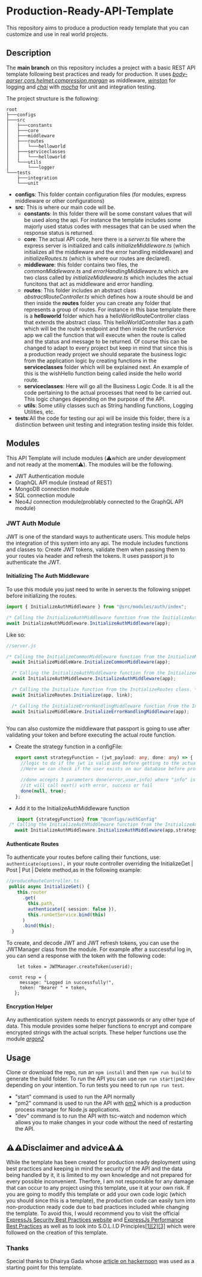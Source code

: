 # Production-Ready-API-Template

This repository aims to produce a production ready template that you can customize and use in real world projects.

## Description

The **main branch** on this repository includes a project with a basic REST API template following best practices and ready for production. It uses [_body-parser_](https://www.npmjs.com/package/body-parser),[_cors_](https://www.npmjs.com/package/cors),[_helmet_](https://www.npmjs.com/package/helmet),[_compression_](https://www.npmjs.com/package/compression),[_morgan_](https://www.npmjs.com/package/morgan) as middleware, [_winston_](https://www.npmjs.com/package/winston) for logging and [_chai_](https://www.chaijs.com/) with [_mocha_](https://mochajs.org/) for unit and integration testing.

The project structure is the following:

```
root
├───configs
├───src
│   ├───constants
│   ├───core
│   ├───middleware
│   ├───routes
│   │   └───helloworld
│   ├───serviceclasses
│   │   └───helloworld
│   └───utils
│       └───logger
└───tests
    ├───integration
    └───unit
```

- **configs**: This folder contain configuration files (for modules, express middleware or other configurations)
- **src**: This is where our main code will be.
  - **constants**: In this folder there will be some constant values that will be used along the api. For instance the template includes some majorly used status codes with messages that can be used when the response status is returned.
  - **core**: The actual API code, here there is a _server.ts_ file where the express server is initialized and calls _initializeMiddleware.ts_ (which initializes all the middleware and the error handling middleware) and _initializeRoutes.ts_ (which is where our routes are declared).
  - **middleware**: this folder contains two files, the _commonMiddleware.ts_ and _errorHandlingMiddleware.ts_ which are two class called by _initializeMiddleware.ts_ which includes the actual funcitons that act as middleware and error handling.
  - **routes**: This folder includes an abstract class _abstractRouteController.ts_ which defines how a route should be and then inside the **routes** folder you can create any folder that represents a group of routes. For instance in this base template there is a **helloworld** folder which has a helloWorldRouteController class that extends the abstract class. This helloWorldController has a path which will be the route's endpoint and then inside the runService app we call the function that will execute when the route is called and the status and message to be returned. Of course this can be changed to adapt to every project but keep in mind that since this is a production ready project we should separate the business logic from the application logic by creating functions in the **serviceclasses** folder which will be explained next. An example of this is the wishHello function being called inside the hello world route.
  - **serviceclasses**: Here will go all the Business Logic Code. It is all the code pertaining to the actual processes that need to be carried out. This logic changes depending on the purpose of the API.
  - **utils**: Some utiliy classes such as String handling functions, Logging Utilities, etc.
- **tests**:All the code for testing our api will be inside this folder, there is a distinction between unit testing and integration testing inside this folder.

## Modules

This API Template will include modules (⚠️which are under development and not ready at the moment⚠️). The modules will be the following.

- JWT Authentication module
- GraphQL API module (instead of REST)
- MongoDB connection module
- SQL connection module
- Neo4J connection module(problably connected to the GraphQL API module)

### JWT Auth Module

JWT is one of the standard ways to authenticate users. This module helps the integration of this system into any api. The module includes functions and classes to: Create JWT tokens, validate them when passing them to your routes via header and refresh the tokens. It uses passport js to authenticate the JWT.

#### Initializing The Auth Middleware

To use this module you just need to write in server.ts the following snippet before initializing the routes.

```typescript
import { InitializeAuthMiddleware } from "@src/modules/auth/index";

/* Calling the InitializeAuthMiddleware function from the InitializeAuthMiddleware class. */
await InitializeAuthMiddleware.InitializeAuthMiddleware(app);
```

Like so:

```typescript
//server.js

/* Calling the InitializeCommonMiddleware function from the InitializeMiddleWare class. */
  await InitializeMiddleWare.InitializeCommonMiddleware(app);

  /* Calling the InitializeAuthMiddleware function from the InitializeAuthMiddleware class. */
  await InitializeAuthMiddleware.InitializeAuthMiddleware(app);

  /* Calling the Initialize function from the InitializeRoutes class. */
  await InitializeRoutes.Initialize(app, link);

  /* Calling the InitializeErrorHandlingMiddleware function from the InitializeMiddleWare class. */
  await InitializeMiddleWare.InitializeErrorHandlingMiddleware(app);
  
```

You can also customize the middleware that passport is going to use after validating your token and before executing the actual route function.

- Create the strategy function in a configFile:

  ```typescript
  export const strategyFunction = (jwt_payload: any, done: any) => {
    //logic to do if the jwt is valid and before getting to the actual route function
    //Here we can check if the user exists on our database before proceeding to the route funciton or any other general action we want to perform once the jwt is verified.

    //done accepts 3 parameters done(error,user,info) where "info" is optional depending on the value of these 3 fields
    //it will call next() with error, success or fail
    done(null, true);
  };
  ```

- Add it to the InitializeAuthMiddleware function
 ````typescript
     import {strategyFunction} from "@configs/authConfig"
  /* Calling the InitializeAuthMiddleware function from the InitializeAuthMiddleware class. */
    await InitializeAuthMiddleware.InitializeAuthMiddleware(app,strategyFunction);  ```
  ````

#### Authenticate Routes

To authenticate your routes before calling their functions, use: `authenticate(options),` in your route controller overriding the InitializeGet | Post | Put | Delete method,as in the following example:

```typescript
//produceRouteController.ts
 public async InitializeGet() {
    this.router
      .get(
        this.path,
        authenticate({ session: false }),
        this.runGetService.bind(this)
      )
      .bind(this);
  }
```

To create, and decode JWT and JWT refresh tokens, you can use the JWTManager class from the module. For example after a successful log in, you can send a response with the token with the following code:

```
    let token = JWTManager.createToken(userid);

 const resp = {
     message: "Logged in successfully!",
     token: "Bearer " + token,
   };
```
#### Encryption Helper
Any authentication system needs to encrypt passwords or any other type of data. This module provides some helper functions to encrypt and compare encrypted strings with the actual scripts. These helper functions use the module [*argon2*](https://www.npmjs.com/package/argon2)
## Usage

Clone or download the repo, run an `npm install` and then `npm run build` to generate the build folder. To run the API you can use `npm run start|pm2|dev` depending on your intention. To run tests you need to run `npm run test`.

- "start" command is used to run the API normally
- "pm2" command is used to run the API with [pm2](https://www.npmjs.com/package/pm2) which is a production process manager for Node.js applications.
- "dev" command is to run the API with tsc-watch and nodemon which allows you to make changes in your code without the need of restarting the API.

## ⚠️⚠️Disclaimer and advice⚠️⚠️

While the template has been created for production ready deployment using best practices and keeping in mind the security of the API and the data being handled by it, it is limited to my own knowledge and not prepared for every possible inconvenient. Therfore, I am not responsible for any damage that can occur to any project using this template, use it at your own risk. If you are going to modify this template or add your own code logic (which you should since this is a template), the production code can easily turn into non-production ready code due to bad practices included while changing the template. To avoid this, I would recommend you to visit the official [ExpressJs Security Best Practices website](https://expressjs.com/en/advanced/best-practice-security.html) and [ExpressJs Performance Best Practices](https://expressjs.com/en/advanced/best-practice-performance.html) as well as to look into S.O.L.I.D Principles[[1]](https://itnext.io/brutally-solid-typescript-ba745585f440)[[2]](https://hackernoon.com/solid-principles-made-easy-67b1246bcdf?ref=hackernoon.com)[[3]](https://medium.com/sarccom/is-your-code-solid-enough-part-1-fe1e2cb73894) which were followed on the creation of this template.

### Thanks

Special thanks to Dhairya Gada whose [article on hackernoon](https://hackernoon.com/writing-a-production-ready-express-server-a-step-by-step-guide-2k6732x5) was used as a starting point for this template.

